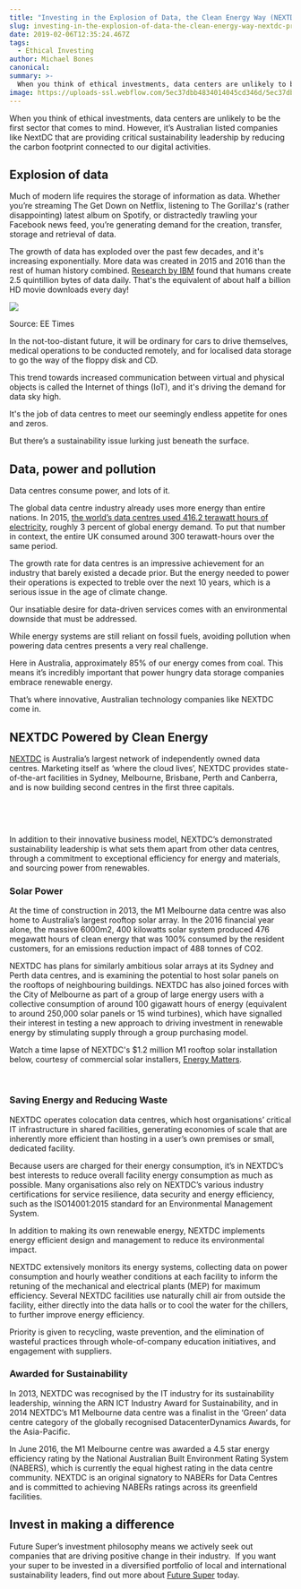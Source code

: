 ```yaml
---
title: "Investing in the Explosion of Data, the Clean Energy Way (NEXTDC Profile)"
slug: investing-in-the-explosion-of-data-the-clean-energy-way-nextdc-profile
date: 2019-02-06T12:35:24.467Z
tags: 
  - Ethical Investing
author: Michael Bones
canonical: 
summary: >-
  When you think of ethical investments, data centers are unlikely to be the first sector that comes to mind. However, it’s Australian listed companies like NEXTDC that are providing critical sustainability leadership by reducing the carbon footprint connected to our digital activities.
image: https://uploads-ssl.webflow.com/5ec37dbb4834014045cd346d/5ec37dbc4834018790cd3e27_DataCentreWoman-compressor%20(1).jpeg
---
```


When you think of ethical investments, data centers are unlikely to be the first sector that comes to mind. However, it’s Australian listed companies like NextDC that are providing critical sustainability leadership by reducing the carbon footprint connected to our digital activities.

**Explosion of data**
---------------------

Much of modern life requires the storage of information as data. Whether you’re streaming The Get Down on Netflix, listening to The Gorillaz's (rather disappointing) latest album on Spotify, or distractedly trawling your Facebook news feed, you’re generating demand for the creation, transfer, storage and retrieval of data.

The growth of data has exploded over the past few decades, and it's increasing exponentially. More data was created in 2015 and 2016 than the rest of human history combined. [Research by IBM](http://www.eetimes.com/author.asp?section_id=36&doc_id=1330462) found that humans create 2.5 quintillion bytes of data daily. That's the equivalent of about half a billion HD movie downloads every day!

![](https://uploads-ssl.webflow.com/5ec37dbb4834014045cd346d/5ec37dbc4834011d6ecd3daf_download%20(1).jpg)

Source: EE Times

In the not-too-distant future, it will be ordinary for cars to drive themselves, medical operations to be conducted remotely, and for localised data storage to go the way of the floppy disk and CD. 

This trend towards increased communication between virtual and physical objects is called the Internet of things (IoT), and it's driving the demand for data sky high.

It's the job of data centres to meet our seemingly endless appetite for ones and zeros. 

But there’s a sustainability issue lurking just beneath the surface.

**Data, power and pollution**
-----------------------------

Data centres consume power, and lots of it. 

The global data centre industry already uses more energy than entire nations. In 2015, [the world’s data centres used 416.2 terawatt hours of electricity](http://ind.pn/1Pv6YcZ), roughly 3 percent of global energy demand. To put that number in context, the entire UK consumed around 300 terawatt-hours over the same period. 

The growth rate for data centres is an impressive achievement for an industry that barely existed a decade prior. But the energy needed to power their operations is expected to treble over the next 10 years, which is a serious issue in the age of climate change.

Our insatiable desire for data-driven services comes with an environmental downside that must be addressed.

While energy systems are still reliant on fossil fuels, avoiding pollution when powering data centres presents a very real challenge.

Here in Australia, approximately 85% of our energy comes from coal. This means it’s incredibly important that power hungry data storage companies embrace renewable energy.

That’s where innovative, Australian technology companies like NEXTDC come in.

**NEXTDC Powered by Clean Energy**
----------------------------------

[NEXTDC](https://www.nextdc.com/) is Australia’s largest network of independently owned data centres. Marketing itself as ‘where the cloud lives’, NEXTDC provides state-of-the-art facilities in Sydney, Melbourne, Brisbane, Perth and Canberra, and is now building second centres in the first three capitals.

 

‍

In addition to their innovative business model, NEXTDC’s demonstrated sustainability leadership is what sets them apart from other data centres, through a commitment to exceptional efficiency for energy and materials, and sourcing power from renewables.

### Solar Power

At the time of construction in 2013, the M1 Melbourne data centre was also home to Australia’s largest rooftop solar array. In the 2016 financial year alone, the massive 6000m2, 400 kilowatts solar system produced 476 megawatt hours of clean energy that was 100% consumed by the resident customers, for an emissions reduction impact of 488 tonnes of CO2.

NEXTDC has plans for similarly ambitious solar arrays at its Sydney and Perth data centres, and is examining the potential to host solar panels on the rooftops of neighbouring buildings. NEXTDC has also joined forces with the City of Melbourne as part of a group of large energy users with a collective consumption of around 100 gigawatt hours of energy (equivalent to around 250,000 solar panels or 15 wind turbines), which have signalled their interest in testing a new approach to driving investment in renewable energy by stimulating supply through a group purchasing model.

Watch a time lapse of NEXTDC's $1.2 million M1 rooftop solar installation below, courtesy of commercial solar installers, [Energy Matters](http://www.energymatters.com.au/).

 

### Saving Energy and Reducing Waste

NEXTDC operates colocation data centres, which host organisations’ critical IT infrastructure in shared facilities, generating economies of scale that are inherently more efficient than hosting in a user’s own premises or small, dedicated facility.

Because users are charged for their energy consumption, it’s in NEXTDC’s best interests to reduce overall facility energy consumption as much as possible. Many organisations also rely on NEXTDC’s various industry certifications for service resilience, data security and energy efficiency, such as the ISO14001:2015 standard for an Environmental Management System.

In addition to making its own renewable energy, NEXTDC implements energy efficient design and management to reduce its environmental impact.

NEXTDC extensively monitors its energy systems, collecting data on power consumption and hourly weather conditions at each facility to inform the retuning of the mechanical and electrical plants (MEP) for maximum efficiency. Several NEXTDC facilities use naturally chill air from outside the facility, either directly into the data halls or to cool the water for the chillers, to further improve energy efficiency.

Priority is given to recycling, waste prevention, and the elimination of wasteful practices through whole-of-company education initiatives, and engagement with suppliers.

### Awarded for Sustainability

In 2013, NEXTDC was recognised by the IT industry for its sustainability leadership, winning the ARN ICT Industry Award for Sustainability, and in 2014 NEXTDC’s M1 Melbourne data centre was a finalist in the ‘Green’ data centre category of the globally recognised DatacenterDynamics Awards, for the Asia-Pacific.

In June 2016, the M1 Melbourne centre was awarded a 4.5 star energy efficiency rating by the National Australian Built Environment Rating System (NABERS), which is currently the equal highest rating in the data centre community. NEXTDC is an original signatory to NABERs for Data Centres and is committed to achieving NABERs ratings across its greenfield facilities.

Invest in making a difference
-----------------------------

Future Super’s investment philosophy means we actively seek out companies that are driving positive change in their industry.  If you want your super to be invested in a diversified portfolio of local and international sustainability leaders, find out more about [Future Super](/switch/join-future-super) today.

